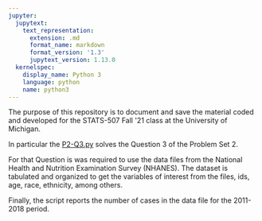 ```yaml
---
jupyter:
  jupytext:
    text_representation:
      extension: .md
      format_name: markdown
      format_version: '1.3'
      jupytext_version: 1.13.0
  kernelspec:
    display_name: Python 3
    language: python
    name: python3
---
```


The purpose  of this repository is to document and save the material coded and developed for the STATS-507 Fall '21 class at the University of Michigan.

In particular the [P2-Q3.py][1] solves the Question 3 of the Problem Set 2.

For that Question is was required to use the data files from the National Health and Nutrition Examination Survey (NHANES). The dataset is  tabulated and organized to get the variables of interest from the files, ids, age, race, ethnicity, among others. 

Finally, the script reports the number of cases in the data file for the 2011-2018 period.

[1]:https://github.com/Falarconp/Stats507/blob/master/P2-Q3.py
